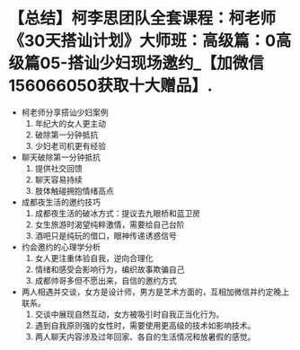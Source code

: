 # 【总结】柯李思团队全套课程：柯老师《30天搭讪计划》大师班：高级篇：0高级篇05-搭讪少妇现场邀约_【加微信156066050获取十大赠品】.

-   柯老师分享搭讪少妇案例
    1.  年纪大的女人更主动
    2.  破除第一分钟抵抗
    3.  少妇老司机更有经验
-   聊天破除第一分钟抵抗
    1.  提供社交回馈
    2.  聊天容易持续
    3.  肢体触碰拥抱情绪高点
-   成都夜生活的邀约技巧
    1.  成都夜生活的破冰方式：提议去九眼桥和蓝卫房
    2.  女生旅游时渴望纯粹激情，需要给自己台阶
    3.  酒吧只是纯玩的借口，眼神传递诱惑信号
-   约会邀约的心理学分析
    1.  女人更注重体验自我，逆向合理化
    2.  情绪和感受会影响行为，编织故事欺骗自己
    3.  成都帅哥多但不愿出来，自信的邀约方式
-   两人相遇并交谈，女方是设计师，男方是艺术方面的，互相加微信并约定晚上联系。
    1.  交谈中展现自然互动，女方被吸引时自我正当化行为。
    2.  遇到自我原则强的女性时，需要使用更高级的技术如影响技术。
    3.  两人聊天内容涉及过年回家、各自的生活情况和放暑假的感觉。